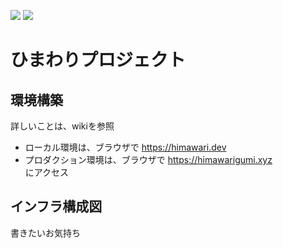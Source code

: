 ![](https://github.com/YoshijiFujiwara/himawari-project/workflows/CI/badge.svg?branch=master&event=push)
![](https://github.com/YoshijiFujiwara/himawari-project/workflows/CI/badge.svg?branch=develop&event=push)

# ひまわりプロジェクト

## 環境構築
詳しいことは、wikiを参照
- ローカル環境は、ブラウザで https://himawari.dev  
- プロダクション環境は、ブラウザで https://himawarigumi.xyz  
にアクセス

## インフラ構成図
書きたいお気持ち
